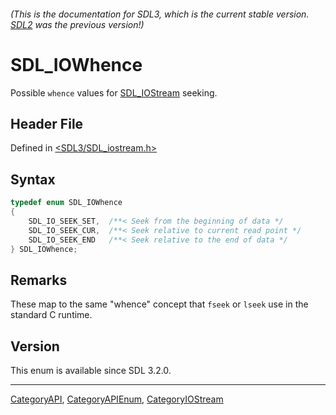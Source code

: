 ###### (This is the documentation for SDL3, which is the current stable version. [SDL2](https://wiki.libsdl.org/SDL2/) was the previous version!)
# SDL_IOWhence

Possible `whence` values for [SDL_IOStream](SDL_IOStream) seeking.

## Header File

Defined in [<SDL3/SDL_iostream.h>](https://github.com/libsdl-org/SDL/blob/main/include/SDL3/SDL_iostream.h)

## Syntax

```c
typedef enum SDL_IOWhence
{
    SDL_IO_SEEK_SET,  /**< Seek from the beginning of data */
    SDL_IO_SEEK_CUR,  /**< Seek relative to current read point */
    SDL_IO_SEEK_END   /**< Seek relative to the end of data */
} SDL_IOWhence;
```

## Remarks

These map to the same "whence" concept that `fseek` or `lseek` use in the
standard C runtime.

## Version

This enum is available since SDL 3.2.0.

----
[CategoryAPI](CategoryAPI), [CategoryAPIEnum](CategoryAPIEnum), [CategoryIOStream](CategoryIOStream)

